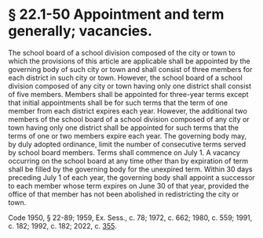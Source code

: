 # § 22.1-50 Appointment and term generally; vacancies.

<p>The school board of a school division composed of the city or town to which the provisions of this article are applicable shall be appointed by the governing body of such city or town and shall consist of three members for each district in such city or town. However, the school board of a school division composed of any city or town having only one district shall consist of five members. Members shall be appointed for three-year terms except that initial appointments shall be for such terms that the term of one member from each district expires each year. However, the additional two members of the school board of a school division composed of any city or town having only one district shall be appointed for such terms that the terms of one or two members expire each year. The governing body may, by duly adopted ordinance, limit the number of consecutive terms served by school board members. Terms shall commence on July 1. A vacancy occurring on the school board at any time other than by expiration of term shall be filled by the governing body for the unexpired term. Within 30 days preceding July 1 of each year, the governing body shall appoint a successor to each member whose term expires on June 30 of that year, provided the office of that member has not been abolished in redistricting the city or town.</p><p>Code 1950, § 22-89; 1959, Ex. Sess., c. 78; 1972, c. 662; 1980, c. 559; 1991, c. 182; 1992, c. 182; 2022, c. <a href='http://lis.virginia.gov/cgi-bin/legp604.exe?221+ful+CHAP0355'>355</a>.</p>